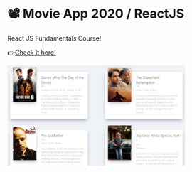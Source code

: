 # 📽 Movie App 2020 / ReactJS

React JS Fundamentals Course!

 👉[Check it here!](https://huiwon-rho.github.io/movie_app_2020/)
 
<img src="https://github.com/HUIWON-RHO/movie_app_2020/blob/master/public/preview.JPG" width="400">
